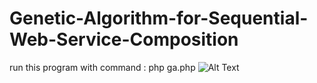 # Genetic-Algorithm-for-Sequential-Web-Service-Composition

run this program with command : php ga.php
![Alt Text](https://media.giphy.com/media/3ohs81mQ51YwfCa8Qo/giphy.gif)
